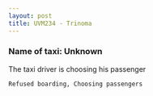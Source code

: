 ```yaml
---
layout: post
title: UVM234 - Trinoma
---
```


### Name of taxi: Unknown

The taxi driver is choosing his passenger

```Refused boarding, Choosing passengers```
